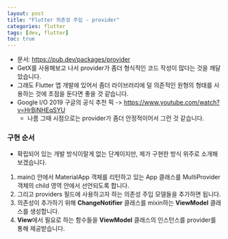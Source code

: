 ```yaml
---
layout: post
title: "Flutter 의존성 주입 - provider"
categories: flutter
tags: [dev, flutter]
toc: true
---
```


- 문서: https://pub.dev/packages/provider
- GetX를 사용해보고 나서 provider가 좀더 형식적인 코드 작성이 많다는 것을 깨달았습니다.
- 그래도 Flutter 앱 개발에 있어서 좀더 라이브러리에 덜 의존적인 원형의 형태를 사용하는 것에 초점을 둔다면 좋을 것 같습니다.
- Google I/O 2019 구글의 공식 추천 픽 -> https://www.youtube.com/watch?v=HrBiNHEqSYU
  - 나름 그때 시점으로는 provider가 좀더 안정적이어서 그런 것 같습니다.

### 구현 순서
- 확립되어 있는 개발 방식이랄게 없는 단계이지만, 제가 구현한 방식 위주로 소개해보겠습니다.
1. main() 안에서 MaterialApp 객체를 리턴하고 있는 App 클래스를 MultiProvider 객체의 child 영역 안에서 선언되도록 합니다.
2. 그리고 providers 필드에 사용하고자 하는 의존성 주입 모델들을 추가하면 됩니다.
3. 의존성이 추가하기 위해 **ChangeNotifier** 클래스를 mixin하는 **ViewModel** 클래스를 생성합니다.
4. **View**에서 필요로 하는 함수들을 **ViewModel** 클래스의 인스턴스를 provider를 통해 제공받습니다.
